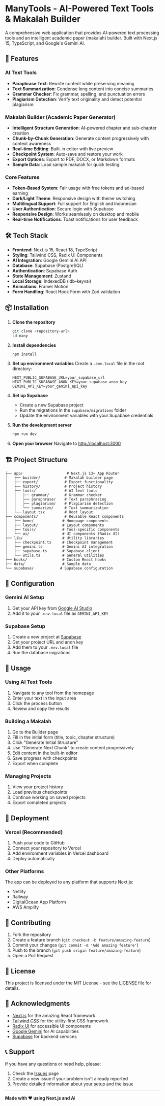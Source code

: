 # ManyTools - AI-Powered Text Tools & Makalah Builder

A comprehensive web application that provides AI-powered text processing tools and an intelligent academic paper (makalah) builder. Built with Next.js 15, TypeScript, and Google's Gemini AI.

## 🚀 Features

### AI Text Tools
- **Paraphrase Text**: Rewrite content while preserving meaning
- **Text Summarization**: Condense long content into concise summaries
- **Grammar Checker**: Fix grammar, spelling, and punctuation errors
- **Plagiarism Detection**: Verify text originality and detect potential plagiarism

### Makalah Builder (Academic Paper Generator)
- **Intelligent Structure Generation**: AI-powered chapter and sub-chapter creation
- **Chunk-by-Chunk Generation**: Generate content progressively with context awareness
- **Real-time Editing**: Built-in editor with live preview
- **Checkpoint System**: Auto-save and restore your work
- **Export Options**: Export to PDF, DOCX, or Markdown formats
- **Sample Data**: Load sample makalah for quick testing

### Core Features
- **Token-Based System**: Fair usage with free tokens and ad-based earning
- **Dark/Light Theme**: Responsive design with theme switching
- **Multilingual Support**: Full support for English and Indonesian
- **User Authentication**: Secure login with Supabase
- **Responsive Design**: Works seamlessly on desktop and mobile
- **Real-time Notifications**: Toast notifications for user feedback

## 🛠️ Tech Stack

- **Frontend**: Next.js 15, React 18, TypeScript
- **Styling**: Tailwind CSS, Radix UI Components
- **AI Integration**: Google Gemini AI API
- **Database**: Supabase (PostgreSQL)
- **Authentication**: Supabase Auth
- **State Management**: Zustand
- **Local Storage**: IndexedDB (idb-keyval)
- **Animations**: Framer Motion
- **Form Handling**: React Hook Form with Zod validation

## 📦 Installation

1. **Clone the repository**
   ```bash
   git clone <repository-url>
   cd many
   ```

2. **Install dependencies**
   ```bash
   npm install
   ```

3. **Set up environment variables**
   Create a `.env.local` file in the root directory:
   ```env
   NEXT_PUBLIC_SUPABASE_URL=your_supabase_url
   NEXT_PUBLIC_SUPABASE_ANON_KEY=your_supabase_anon_key
   GEMINI_API_KEY=your_gemini_api_key
   ```

4. **Set up Supabase**
   - Create a new Supabase project
   - Run the migrations in the `supabase/migrations` folder
   - Update the environment variables with your Supabase credentials

5. **Run the development server**
   ```bash
   npm run dev
   ```

6. **Open your browser**
   Navigate to [http://localhost:3000](http://localhost:3000)

## 🏗️ Project Structure

```
├── app/                    # Next.js 13+ App Router
│   ├── builder/           # Makalah builder page
│   ├── export/            # Export functionality
│   ├── history/           # Project history
│   ├── tools/             # AI text tools
│   │   ├── grammar/       # Grammar checker
│   │   ├── paraphrase/    # Text paraphrasing
│   │   ├── plagiarism/    # Plagiarism detection
│   │   └── summarize/     # Text summarization
│   └── layout.tsx         # Root layout
├── components/            # Reusable React components
│   ├── home/             # Homepage components
│   ├── layout/           # Layout components
│   ├── tools/            # Tool-specific components
│   └── ui/               # UI components (Radix UI)
├── lib/                  # Utility libraries
│   ├── checkpoint.ts     # Checkpoint management
│   ├── gemini.ts         # Gemini AI integration
│   ├── supabase.ts       # Supabase client
│   └── utils.ts          # General utilities
├── hooks/                # Custom React hooks
├── data/                 # Sample data
└── supabase/            # Supabase configuration
```

## 🔧 Configuration

### Gemini AI Setup
1. Get your API key from [Google AI Studio](https://makersuite.google.com/app/apikey)
2. Add it to your `.env.local` file as `GEMINI_API_KEY`

### Supabase Setup
1. Create a new project at [Supabase](https://supabase.com)
2. Get your project URL and anon key
3. Add them to your `.env.local` file
4. Run the database migrations

## 📱 Usage

### Using AI Text Tools
1. Navigate to any tool from the homepage
2. Enter your text in the input area
3. Click the process button
4. Review and copy the results

### Building a Makalah
1. Go to the Builder page
2. Fill in the initial form (title, topic, chapter structure)
3. Click "Generate Initial Structure"
4. Use "Generate Next Chunk" to create content progressively
5. Edit content in the built-in editor
6. Save progress with checkpoints
7. Export when complete

### Managing Projects
1. View your project history
2. Load previous checkpoints
3. Continue working on saved projects
4. Export completed projects

## 🚀 Deployment

### Vercel (Recommended)
1. Push your code to GitHub
2. Connect your repository to Vercel
3. Add environment variables in Vercel dashboard
4. Deploy automatically

### Other Platforms
The app can be deployed to any platform that supports Next.js:
- Netlify
- Railway
- DigitalOcean App Platform
- AWS Amplify

## 🤝 Contributing

1. Fork the repository
2. Create a feature branch (`git checkout -b feature/amazing-feature`)
3. Commit your changes (`git commit -m 'Add amazing feature'`)
4. Push to the branch (`git push origin feature/amazing-feature`)
5. Open a Pull Request

## 📄 License

This project is licensed under the MIT License - see the [LICENSE](LICENSE) file for details.

## 🙏 Acknowledgments

- [Next.js](https://nextjs.org/) for the amazing React framework
- [Tailwind CSS](https://tailwindcss.com/) for the utility-first CSS framework
- [Radix UI](https://www.radix-ui.com/) for accessible UI components
- [Google Gemini](https://ai.google.dev/) for AI capabilities
- [Supabase](https://supabase.com/) for backend services

## 📞 Support

If you have any questions or need help, please:
1. Check the [Issues](../../issues) page
2. Create a new issue if your problem isn't already reported
3. Provide detailed information about your setup and the issue

---

**Made with ❤️ using Next.js and AI**
